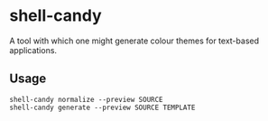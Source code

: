 # shell-candy
A tool with which one might generate colour themes for text-based applications.

## Usage

```
shell-candy normalize --preview SOURCE
shell-candy generate --preview SOURCE TEMPLATE
```
